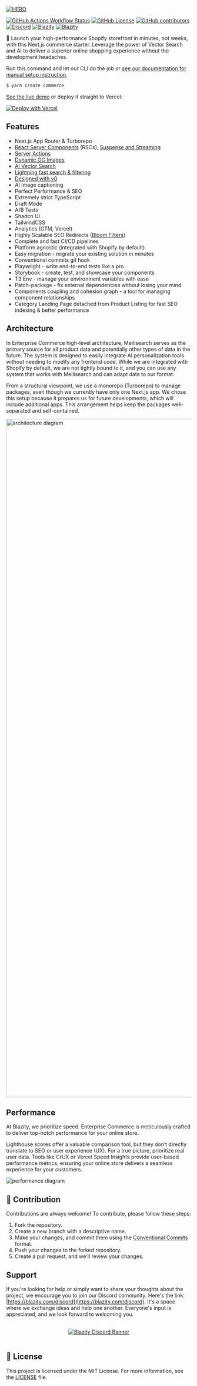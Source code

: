 <a href="https://blazity.com/r/commerce">

![HERO](https://github.com/Blazity/enterprise-commerce/assets/28964599/1ff1a75d-30ea-41dd-aa9a-b530b2baed51)

</a>

[![GitHub Actions Workflow Status][check-workflow-badge]][check-workflow-badge-link] [![GitHub License][github-license-badge]][github-license-badge-link] [![GitHub contributors][github-contributors-badge]][github-contributors-badge-link] [![Discord][discord-badge]][discord-badge-link] [![Blazity][made-by-blazity-badge]][made-by-blazity-badge-link] [![Blazity][made-with-v0-badge]][made-with-v0-link]

🚀 Launch your high-performance Shopify storefront in minutes, not weeks, with this Next.js commerce starter. Leverage the power of Vector Search and AI to deliver a superior online shopping experience without the development headaches.

Run this command and let our CLI do the job or [see our documentation for manual setup instruction](https://blazity.com/r/commerce-docs).

```bash
$ yarn create commerce
```

[See the live demo](https://blazity.com/r/commerce) or deploy it straight to Vercel:

[![Deploy with Vercel](https://vercel.com/button)](https://vercel.com/new/clone?repository-url=https%3A%2F%2Fgithub.com%2FBlazity%2Fenterprise-commerce%2Ftree%2Fmain%2F&env=FLAGS_SECRET&demo-title=Your%20Commerce&demo-description=AI-FIRST%20NEXT.JS%20STOREFRONT%20FOR%20COMPOSABLE%20COMMERCE&demo-url=https%3A%2F%2Fblazity.com%2Fr%2Fcommerce&demo-image=https%3A%2F%2Fcommerce.blazity.com%2Fopengraph-image.jpg)

## Features

- Next.js App Router & Turborepo
- [React Server Components](https://nextjs.org/docs/app/building-your-application/rendering/server-components) (RSCs), [Suspense and Streaming](https://nextjs.org/docs/app/building-your-application/routing/loading-ui-and-streaming)
- [Server Actions](https://nextjs.org/docs/app/building-your-application/data-fetching/server-actions-and-mutations)
- [Dynamic OG Images](https://nextjs.org/docs/app/api-reference/file-conventions/metadata/opengraph-image)
- [AI Vector Search](https://www.meilisearch.com/docs/learn/experimental/vector_search)
- [Lightning fast search & filtering](https://www.meilisearch.com/)
- [Designed with v0](https://v0.dev/)
- AI Image captioning
- Perfect Performance & SEO
- Extremely strict TypeScript
- Draft Mode
- A/B Tests
- Shadcn UI
- TailwindCSS
- Analytics (GTM, Vercel)
- Highly Scalable SEO Redirects ([Bloom Filters](https://nextjs.org/docs/app/building-your-application/routing/redirecting#managing-redirects-at-scale-advanced))
- Complete and fast CI/CD pipelines
- Platform agnostic (integrated with Shopify by default)
- Easy migration - migrate your existing solution in minutes
- Conventional commits git hook
- Playwright - write end-to-end tests like a pro
- Storybook - create, test, and showcase your components
- T3 Env - manage your environment variables with ease
- Patch-package - fix external dependencies without losing your mind
- Components coupling and cohesion graph - a tool for managing component relationships
- Category Landing Page detached from Product Listing for fast SEO indexing & better performance

## Architecture

In Enterprise Commerce high-level architecture, Meilisearch serves as the primary source for all product data and potentially other types of data in the future. The system is designed to easily integrate AI personalization tools without needing to modify any frontend code. While we are integrated with Shopify by default, we are not tightly bound to it, and you can use any system that works with Meilisearch and can adapt data to our format.

From a structural viewpoint, we use a monorepo (Turborepo) to manage packages, even though we currently have only one Next.js app. We chose this setup because it prepares us for future developments, which will include additional apps. This arrangement helps keep the packages well-separated and self-contained.

<img width="1841" alt="architecture diagram" src="https://github.com/Blazity/enterprise-commerce/assets/28964599/c5d3a0b3-6c3e-47df-9c45-4ecb583f5a64">

## Performance

At Blazity, we prioritize speed. Enterprise Commerce is meticulously crafted to deliver top-notch performance for your online store.

Lighthouse scores offer a valuable comparison tool, but they don’t directly translate to SEO or user experience (UX).
For a true picture, prioritize real user data. Tools like CrUX or Vercel Speed Insights provide user-based performance metrics, ensuring your online store delivers a seamless experience for your customers.

![performance diagram](https://github.com/Blazity/enterprise-commerce/assets/28964599/8aba9b68-38d6-41c9-81a8-234003e7e1b0)

## 🤝 Contribution

Contributions are always welcome! To contribute, please follow these steps:

1. Fork the repository.
2. Create a new branch with a descriptive name.
3. Make your changes, and commit them using the [Conventional Commits](https://www.conventionalcommits.org/) format.
4. Push your changes to the forked repository.
5. Create a pull request, and we'll review your changes.

## Support

If you're looking for help or simply want to share your thoughts about the project, we encourage you to join our Discord community. Here's the link: [https://blazity.com/discord](https://blazity.com/discord). It's a space where we exchange ideas and help one another. Everyone's input is appreciated, and we look forward to welcoming you.

<br />
<a href="https://discord.gg/fyWtyNKmfX" style="width: 100%; display: flex; justify-content: center;">
  <img src="https://discordapp.com/api/guilds/1111676875782234175/widget.png?style=banner2" alt="Blazity Discord Banner"/>
</a>
<br />

## 📜 License

This project is licensed under the MIT License. For more information, see the [LICENSE](./LICENSE) file.

[check-workflow-badge]: https://img.shields.io/github/actions/workflow/status/blazity/enterprise-commerce/check.yml?label=check
[github-license-badge]: https://img.shields.io/github/license/blazity/enterprise-commerce?link=https%3A%2F%2Fgithub.com%2FBlazity%2Fenterprise-commerce%2Fblob%2Fmain%2FLICENSE
[github-contributors-badge]: https://img.shields.io/github/contributors/blazity/enterprise-commerce?link=https%3A%2F%2Fgithub.com%2FBlazity%2Fenterprise-commerce%2Fgraphs%2Fcontributors
[discord-badge]: https://img.shields.io/discord/1111676875782234175?color=7b8dcd&link=https%3A%2F%2Fblazity.com%2Fdiscord
[made-by-blazity-badge]: https://img.shields.io/badge/made_by-Blazity-blue?color=FF782B&link=https://blazity.com/
[made-with-v0-badge]: https://img.shields.io/badge/designed_with-v0-red?color=black&link=https://blazity.com/
[check-workflow-badge-link]: https://github.com/Blazity/enterprise-commerce/actions/workflows/check.yml
[github-license-badge-link]: https://github.com/Blazity/enterprise-commerce/blob/main/LICENSE
[github-contributors-badge-link]: https://github.com/Blazity/enterprise-commerce/graphs/contributors
[discord-badge-link]: https://blazity.com/discord
[made-by-blazity-badge-link]: https://blazity.com/?utm_source=nextenterprise&utm_medium=github
[made-with-v0-link]: https://v0.dev/
